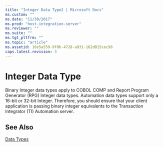 ```yaml
---
title: "Integer Data Type2 | Microsoft Docs"
ms.custom: ""
ms.date: "11/30/2017"
ms.prod: "host-integration-server"
ms.reviewer: ""
ms.suite: ""
ms.tgt_pltfrm: ""
ms.topic: "article"
ms.assetid: 16e5a559-9f0b-4728-a931-162d015cec98
caps.latest.revision: 3
---
```

# Integer Data Type
Binary Integer data types apply to COBOL COMP and Report Program Generator (RPG) Integer data types. Automation data types support only a 16-bit or 32-bit Integer. Therefore, you should ensure that your client application is passing binary integer equivalents to the Transaction Integrator (TI) Automation server.  
  
## See Also  
 [Data Types](../HIS2010/data-types1.md)